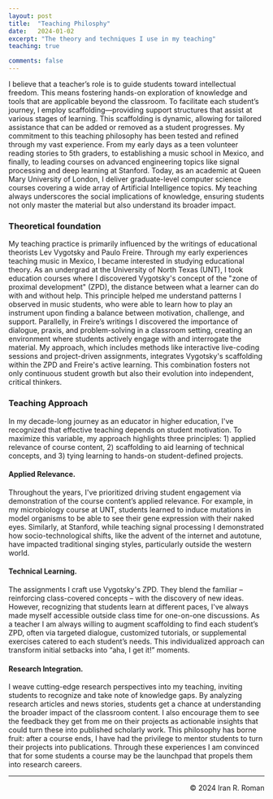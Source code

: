 ```yaml
---
layout: post
title:  "Teaching Philosphy"
date:   2024-01-02
excerpt: "The theory and techniques I use in my teaching"
teaching: true

comments: false
---
```


I believe that a teacher’s role is to guide students toward intellectual freedom. This means fostering hands-on exploration of knowledge and tools that are applicable beyond the classroom. To facilitate each student’s journey, I employ scaffolding—providing support structures that assist at various stages of learning. This scaffolding is dynamic, allowing for tailored assistance that can be added or removed as a student progresses. My commitment to this teaching philosophy has been tested and refined through my vast experience. From my early days as a teen volunteer reading stories to 5th graders, to establishing a music school in Mexico, and finally, to leading courses on advanced engineering topics like signal processing and deep learning at Stanford. Today, as an academic at Queen Mary University of London, I deliver graduate-level computer science courses covering a wide array of Artificial Intelligence topics. My teaching always underscores the social implications of knowledge, ensuring students not only master the material but also understand its broader impact.

### Theoretical foundation

My teaching practice is primarily influenced by the writings of educational theorists Lev Vygotsky and Paulo Freire. Through my early experiences teaching music in Mexico, I became interested in studying educational theory. As an undergrad at the University of North Texas (UNT), I took education courses where I discovered Vygotsky's concept of the "zone of proximal development" (ZPD), the distance between what a learner can do with and without help. This principle helped me understand patterns I observed in music students, who were able to learn how to play an instrument upon finding a balance between motivation, challenge, and support. Parallelly, in Freire’s writings I discovered the importance of dialogue, praxis, and problem-solving in a classroom setting, creating an environment where students actively engage with and interrogate the material. My approach, which includes methods like interactive live-coding sessions and project-driven assignments, integrates Vygotsky's scaffolding within the ZPD and Freire's active learning. This combination fosters not only continuous student growth but also their evolution into independent, critical thinkers.

### Teaching Approach

In my decade-long journey as an educator in higher education, I've recognized that effective teaching depends on student motivation. To maximize this variable, my approach highlights three principles: 1) applied relevance of course content, 2) scaffolding to aid learning of technical concepts, and 3) tying learning to hands-on student-defined projects. 

#### Applied Relevance. 
Throughout the years, I've prioritized driving student engagement via demonstration of the course content’s applied relevance. For example, in my microbiology course at UNT, students learned to induce mutations in model organisms to be able to see their gene expression with their naked eyes. Similarly, at Stanford, while teaching signal processing I demonstrated how socio-technological shifts, like the advent of the internet and autotune, have impacted traditional singing styles, particularly outside the western world.

#### Technical Learning. 
The assignments I craft use Vygotsky's ZPD. They blend the familiar – reinforcing class-covered concepts – with the discovery of new ideas. However, recognizing that students learn at different paces, I've always made myself accessible outside class time for one-on-one discussions. As a teacher I am always willing to augment scaffolding to find each student’s ZPD, often via targeted dialogue, customized tutorials, or supplemental exercises catered to each student’s needs. This individualized approach can transform initial setbacks into “aha, I get it!” moments. 

#### Research Integration. 
I weave cutting-edge research perspectives into my teaching, inviting students to recognize and take note of knowledge gaps. By analyzing research articles and news stories, students get a chance at understanding the broader impact of the classroom content. I also encourage them to see the feedback they get from me on their projects as actionable insights that could turn these into published scholarly work. This philosophy has borne fruit: after a course ends, I have had the privilege to mentor students to turn their projects into publications. Through these experiences I am convinced that for some students a course may be the launchpad that propels them into research careers. 

---
<p align="right">
&copy; 2024 Iran R. Roman
</p>
